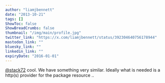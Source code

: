 ```yaml
---
author: "liamjbennett"
date: "2013-10-21"
tags: []
ShowToc: false
ShowBreadCrumbs: false
thumbnail: "/img/main/profile.jpg"
twitter_link: "https://x.com/liamjbennett/status/392304640756178944"
mastodon_link: ""
bluesky_link: ""
linkedin_link: ""
expiryDate: "2016-01-01"
---
```


[@stack72](https://x.com/stack72) cool. We have something very similar. Ideally what is needed is a http(s) provider for the package resource ..

